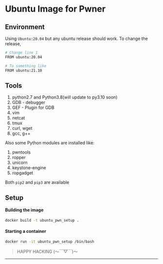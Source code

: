 # Ubuntu Image for Pwner

## Environment

Using `Ubuntu:20.04` but any ubuntu release should work. To change the release,

```bash
# Change line 1
FROM ubuntu:20.04

# To something like
FROM ubuntu:21.10
```

## Tools

1. python2.7 and Python3.8(will update to py3.10 soon)
2. GDB - debugger 
3. GEF - Plugin for GDB
3. vim
4. netcat
5. tmux
6. curl, wget
7. gcc, g++

Also some Python modules are installed like:

1. pwntools
2. ropper
3. unicorn
4. keystone-engine
5. ropgadget

Both `pip2` and `pip3` are available 

## Setup

#### Building the image

```bash
docker build -t ubuntu_pwn_setup .
```

#### Starting a container

```bash
docker run -it ubuntu_pwn_setup /bin/bash
```

> HAPPY HACKING (〜￣▽￣)〜

---
